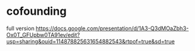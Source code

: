 # cofounding
full version
https://docs.google.com/presentation/d/1A3-Q3dMOaZbh3-Ox0T_GFUpbw0TA91ev/edit?usp=sharing&ouid=114878825631654882543&rtpof=true&sd=true

